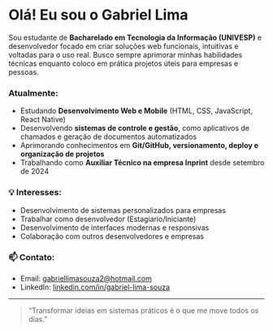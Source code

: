 # Olá! Eu sou o Gabriel Lima

Sou estudante de **Bacharelado em Tecnologia da Informação (UNIVESP)** e desenvolvedor focado em criar soluções web funcionais, intuitivas e voltadas para o uso real. Busco sempre aprimorar minhas habilidades técnicas enquanto coloco em prática projetos úteis para empresas e pessoas.

###  Atualmente:
-  Estudando **Desenvolvimento Web e Mobile** (HTML, CSS, JavaScript, React Native)
-  Desenvolvendo **sistemas de controle e gestão**, como aplicativos de chamados e geração de documentos automatizados
-  Aprimorando conhecimentos em **Git/GitHub, versionamento, deploy e organização de projetos**
-  Trabalhando como **Auxiliar Técnico na empresa Inprint** desde setembro de 2024

### 💡 Interesses:
- Desenvolvimento de sistemas personalizados para empresas
- Trabalhar como desenvolvedor (Estagiario/Iniciante)
- Desenvolvimento de interfaces modernas e responsivas
- Colaboração com outros desenvolvedores e empresas

### 📫 Contato:
- Email: gabriellimasouza2@hotmail.com 
- LinkedIn: [linkedin.com/in/gabriel-lima-souza](https://linkedin.com/in/gabriel-lima-souza) 

---

> “Transformar ideias em sistemas práticos é o que me move todos os dias.”

